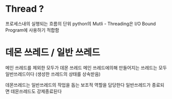 # Thread ?
프로세스내의 실행되는 흐름의 단위
python의 Mutli - Threading은 I/O Bound Program에 사용하기 적합함


# 데몬 쓰레드 / 일반 쓰레드

메인 쓰레드를 제외한 모두가 데몬 쓰레드
메인 쓰레드에의해 만들어지는 쓰레드는 모두 일반쓰레드이다 (생성한 쓰레드의 상태를 상속받음)

데몬쓰레드는 일반쓰레드의 작업을 돕는 보조적 역할을 담당한다
일반쓰레드가 종료되면 데몬쓰레드도 강제종료된다
